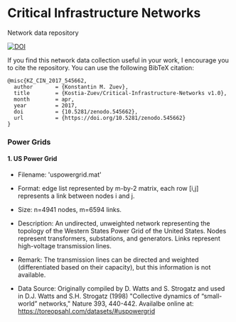 # Critical Infrastructure Networks 
Network data repository

[![DOI](https://zenodo.org/badge/87771758.svg)](https://zenodo.org/badge/latestdoi/87771758)

If you find this network data collection useful in your work, I encourage you to cite the repository. 
You can use the following BibTeX citation:

```
@misc{KZ_CIN_2017_545662,
  author       = {Konstantin M. Zuev},
  title        = {Kostia-Zuev/Critical-Infrastructure-Networks v1.0},
  month        = apr,
  year         = 2017,
  doi          = {10.5281/zenodo.545662},
  url          = {https://doi.org/10.5281/zenodo.545662}
}
```

### Power Grids

#### 1. US Power Grid

- Filename: 'uspowergrid.mat'

- Format: edge list represented by m-by-2 matrix, each row [i,j] represents a link between nodes i and j. 

- Size: n=4941 nodes, m=6594 links.

- Description: 
An undirected, unweighted network representing the topology of the Western States Power Grid of the United States. 
Nodes represent transformers, substations, and generators. Links represent high-voltage transmission lines.

- Remark: 
The transmission lines can be directed and weighted (differentiated based on their capacity), but this information is not available.

- Data Source: 
Originally compiled by D. Watts and S. Strogatz and used in 
D.J. Watts and  S.H. Strogatz (1998) "Collective dynamics of “small-world” networks," Nature 393, 440-442.
Availalbe online at: https://toreopsahl.com/datasets/#uspowergrid
